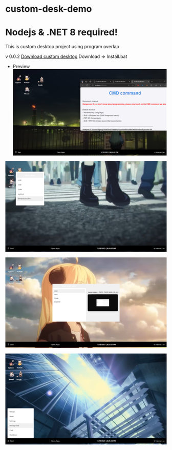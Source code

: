 # custom-desk-demo
# Nodejs & .NET 8 required!
This is custom desktop project using program overlap

v 0.0.2
[Download custom desktop](https://drive.google.com/file/d/1a-pf1qHMB6ngFxjQqfsOZMg8EGibv1c5/view?usp=sharing)
Download => Install.bat


- Preview
![1](https://raw.githubusercontent.com/ArtoriasphereOrg/custom-desk-demo/refs/heads/main/desktop_screenshot_2025-01-19_20-24-43.png)

![2](https://github.com/ArtoriasphereOrg/custom-desk-demo/blob/main/desktop_screenshot_2025-01-19_20-24-53.png?raw=true)

![3](https://raw.githubusercontent.com/ArtoriasphereOrg/custom-desk-demo/refs/heads/main/desktop_screenshot_2025-01-19_20-25-21.png)

![4](https://raw.githubusercontent.com/ArtoriasphereOrg/custom-desk-demo/refs/heads/main/desktop_screenshot_2025-01-19_20-25-43.png)
